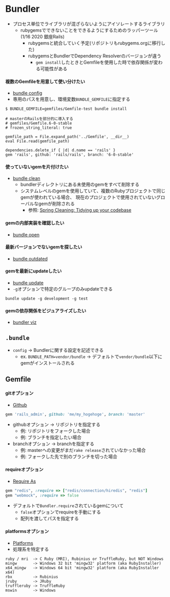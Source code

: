 # Bundler
- プロセス単位でライブラリが混ざらないようにアイソレートするライブラリ
  - rubygemsでできないことをできるようにするためのラッパーツール(1/16 2020 銀座Rails)
    - rubygemsと統合していく予定(リポジトリもrubygems.orgに移行した)
    - rubygemsとBundlerでDependency Resolverのバージョンが違う
      - `gem install`したときとGemfileを使用した時で依存関係が変わる可能性がある

#### 複数のGemfileを用意して使い分けたい
- [bundle config](https://bundler.io/v2.1/bundle_config.html)
- 専用のパスを用意し、環境変数`BUNDLE_GEMFILE`に指定する
```
$ BUNDLE_GEMFILE=gemfiles/Gemfile-test bundle install
```

```
# masterのRailsを部分的に導入する
# gemfiles/Gemfile.6-0-stable
# frozen_string_literal: true

gemfile_path = File.expand_path('../Gemfile', __dir__)
eval File.read(gemfile_path)

dependencies.delete_if { |d| d.name == 'rails' }
gem 'rails', github: 'rails/rails', branch: '6-0-stable'
```

#### 使っていないgemを片付けたい
- [bundle clean](https://bundler.io/man/bundle-clean.1.html)
  - bundlerディレクトリにある未使用のgemをすべて削除する
  - システムレベルのgemを使用していて、複数のRubyプロジェクトで同じgemが使われている場合、
    現在のプロジェクトで使用されていないグローバルなgemが削除される
    - 参照: [Spring Cleaning: Tidying up your codebase](https://boringrails.com/articles/spring-cleaning/)

#### gemの内部実装を確認したい
- [bundle open](https://bundler.io/v1.10/bundle_open.html)

#### 最新バージョンでないgemを探したい
- [bundle outdated](https://bundler.io/man/bundle-outdated.1.html)

#### gemを最新にupdateしたい
- [bundle update](https://bundler.io/v2.0/man/bundle-update.1.html)
- `-g`オプションで特定のグループのみupdateできる
```
bundle update -g development -g test
```

#### gemの依存関係をビジュアライズしたい
- [bundler viz](https://bundler.io/v2.0/man/bundle-viz.1.html)

## `.bundle`
- `config` -> Bundlerに関する設定を記述できる
  - ex. `BUNDLE_PATH=vendor/bundle` -> デフォルトで`vendor/bundle`以下にgemがインストールされる

## Gemfile
#### gitオプション
- [Github](https://bundler.io/v2.0/man/gemfile.5.html#GITHUB)
```ruby
gem 'rails_admin', github: 'me/my_hogehoge', branch: 'master'
```
- githubオプション -> リポジトリを指定する
  - 例: リポジトリをフォークした場合
  - 例: ブランチを指定したい場合
- branchオプション -> branchを指定する
  - 例: masterへの変更がまだ`rake release`されていなかった場合
  - 例: フォークした先で別のブランチを切った場合

#### requireオプション
- [Require As](https://bundler.io/v2.0/man/gemfile.5.html#REQUIRE-AS)

```ruby
gem "redis", :require => ["redis/connection/hiredis", "redis"]
gem "webmock", :require => false
```

- デフォルトで`Bundler.require`されているgemについて
  - `false`オプションでrequireを手動にする
  - 配列を渡してパスを指定する

#### platformsオプション
- [Platforms](https://bundler.io/v2.0/man/gemfile.5.html#PLATFORMS)
- 処理系を特定する

```
ruby / mri  -> C Ruby (MRI), Rubinius or TruffleRuby, but NOT Windows
mingw       -> Windows 32 bit 'mingw32' platform (aka RubyInstaller)
x64_mingw   -> Windows 64 bit 'mingw32' platform (aka RubyInstaller x64)
rbx         -> Rubinius
jruby       -> JRuby
truffleruby -> TruffleRuby
mswin       -> Windows
```
